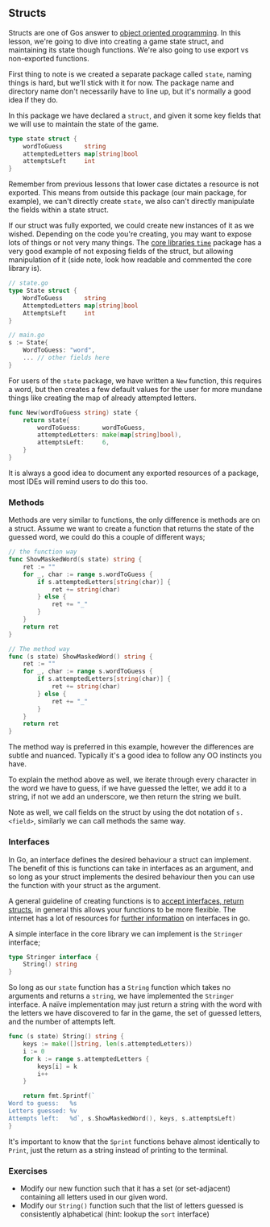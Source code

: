 ## Structs

Structs are one of Gos answer to [object oriented programming](https://golang.org/doc/faq#Is_Go_an_object-oriented_language). In this lesson, we're going to dive into creating a game state struct, and maintaining its state though functions. We're also going to use export vs non-exported functions.

First thing to note is we created a separate package called `state`, naming things is hard, but we'll stick with it for now. The package name and directory name don't necessarily have to line up, but it's normally a good idea if they do.

In this package we have declared a `struct`, and given it some key fields that we will use to maintain the state of the game.

```go
type state struct {
	wordToGuess      string
	attemptedLetters map[string]bool
	attemptsLeft     int
}
```

Remember from previous lessons that lower case dictates a resource is not exported. This means from outside this package (our main package, for example), we can't directly create `state`, we also can't directly manipulate the fields within a state struct.

If our struct was fully exported, we could create new instances of it as we wished. Depending on the code you're creating, you may want to expose lots of things or not very many things. The [core libraries `time`](https://golang.org/src/time/time.go) package has a very good example of not exposing fields of the struct, but allowing manipulation of it (side note, look how readable and commented the core library is).

```go
// state.go
type State struct {
	WordToGuess      string
	AttemptedLetters map[string]bool
	AttemptsLeft     int
}

// main.go
s := State{
    WordToGuess: "word",
    ... // other fields here
}
```

For users of the `state` package, we have written a `New` function, this requires a word, but then creates a few default values for the user for more mundane things like creating the map of already attempted letters.

```go
func New(wordToGuess string) state {
	return state{
		wordToGuess:      wordToGuess,
		attemptedLetters: make(map[string]bool),
		attemptsLeft:     6,
	}
}
```

It is always a good idea to document any exported resources of a package, most IDEs will remind users to do this too.

### Methods

Methods are very similar to functions, the only difference is methods are on a struct.
Assume we want to create a function that returns the state of the guessed word, we could do this a couple of different ways;

```go
// the function way
func ShowMaskedWord(s state) string {
	ret := ""
	for _, char := range s.wordToGuess {
		if s.attemptedLetters[string(char)] {
			ret += string(char)
		} else {
			ret += "_"
		}
	}
	return ret
}

// The method way
func (s state) ShowMaskedWord() string {
	ret := ""
	for _, char := range s.wordToGuess {
		if s.attemptedLetters[string(char)] {
			ret += string(char)
		} else {
			ret += "_"
		}
	}
	return ret
}
```

The method way is preferred in this example, however the differences are subtle and nuanced. Typically it's a good idea to follow any OO instincts you have.

To explain the method above as well, we iterate through every character in the word we have to guess, if we have guessed the letter, we add it to a string, if not we add an underscore, we then return the string we built.

Note as well, we call fields on the struct by using the dot notation of `s.<field>`, similarly we can call methods the same way.

### Interfaces

In Go, an interface defines the desired behaviour a struct can implement. The benefit of this is functions can take in interfaces as an argument, and so long as your struct implements the desired behaviour then you can use the function with your struct as the argument.

A general guideline of creating functions is to [accept interfaces, return structs](https://medium.com/@cep21/what-accept-interfaces-return-structs-means-in-go-2fe879e25ee8), in general this allows your functions to be more flexible. The internet has a lot of resources for [further information](https://medium.com/rungo/interfaces-in-go-ab1601159b3a) on interfaces in go.

A simple interface in the core library we can implement is the `Stringer` interface;

```go
type Stringer interface {
    String() string
}
```
So long as our `state` function has a `String` function which takes no arguments and returns a `string`, we have implemented the `Stringer` interface.
A naïve implementation may just return a string with the word with the letters we have discovered to far in the game, the set of guessed letters, and the number of attempts left.

```go
func (s state) String() string {
	keys := make([]string, len(s.attemptedLetters))
	i := 0
	for k := range s.attemptedLetters {
		keys[i] = k
		i++
	}

	return fmt.Sprintf(`
Word to guess:   %s
Letters guessed: %v
Attempts left:   %d`, s.ShowMaskedWord(), keys, s.attemptsLeft)
}
```

It's important to know that the `Sprint` functions behave almost identically to `Print`, just the return as a string instead of printing to the terminal.

### Exercises
- Modify our new function such that it has a set (or set-adjacent) containing all letters used in our given word.
- Modify our `String()` function such that the list of letters guessed is consistently alphabetical (hint: lookup the `sort` interface)
